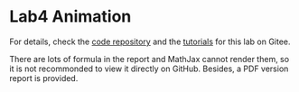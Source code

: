 # Lab4 Animation

For details, check the [code repository](https://gitee.com/pku-vcl/vcx/tree/lab4/) and the [tutorials](https://gitee.com/pku-vcl/vcx/blob/lab4/tutorials/Lab4-Animation.md) for this lab on Gitee.

There are lots of formula in the report and MathJax cannot render them, so it is not recommonded to view it directly on GitHub. Besides, a PDF version report is provided. 
